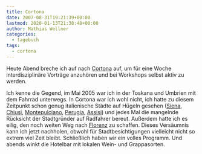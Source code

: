 ```yaml
---
title: Cortona
date: 2007-08-31T19:21:39+00:00
lastmod: 2020-01-13T21:38:48+00:00
author: Mathias Wellner
categories:
  - tagebuch
tags:
  - cortona
---
```

Heute Abend breche ich auf nach [Cortona](http://de.wikipedia.org/wiki/Cortona) auf, um für eine Woche interdisziplinäre Vorträge anzuhören und bei Workshops selbst aktiv zu werden.
<!--more-->

Ich kenne die Gegend, im Mai 2005 war ich in der Toskana und Umbrien mit dem Fahrrad unterwegs. In Cortona war ich wohl nicht, ich hatte zu diesem Zeitpunkt schon genug italienische Städte auf Hügeln gesehen ([Siena](http://de.wikipedia.org/wiki/Siena), [Chiusi](http://de.wikipedia.org/wiki/Chiusi), [Montepulciano](http://de.wikipedia.org/wiki/Montepulciano_%28Toskana%29), [Perugia](http://de.wikipedia.org/wiki/Perugia), [Assisi](http://de.wikipedia.org/wiki/Assisi)) und jedes Mal die mangelnde Rücksicht der Stadtgründer auf Radfahrer bereut. Außerdem hatte ich es eilig, den noch weiten Weg nach [Florenz](http://de.wikipedia.org/wiki/Florenz) zu schaffen. Dieses Versäumnis kann ich jetzt nachholen, obwohl für Stadtbesichtigungen vielleicht nicht so extrem viel Zeit bleibt. Schließlich haben wir ein volles Programm. Und abends winkt die Hotelbar mit lokalen Wein- und Grappasorten.
